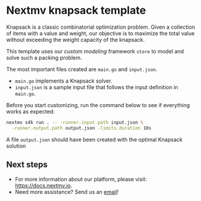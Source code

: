# Nextmv knapsack template

Knapsack is a classic combinatorial optimization problem. Given a collection of
items with a value and weight, our objective is to maximize the total value
without exceeding the weight capacity of the knapsack.

This template uses our *custom modeling* framework `store` to model and solve
such a packing problem.

The most important files created are `main.go` and `input.json`.

* `main.go` implements a Knapsack solver.
* `input.json` is a sample input file that follows the input definition in
`main.go`.

Before you start customizing, run the command below to see if everything works
as expected:

```bash
nextmv sdk run . -- -runner.input.path input.json \
  -runner.output.path output.json -limits.duration 10s
```

A file `output.json` should have been created with the optimal Knapsack solution

## Next steps

* For more information about our platform, please visit: <https://docs.nextmv.io>.
* Need more assistance? Send us an [email](mailto:support@nextmv.io)!
